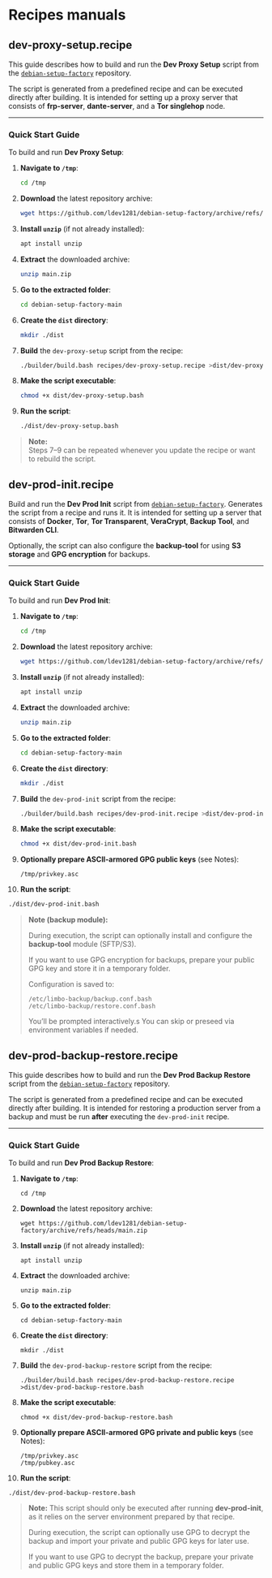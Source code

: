 # Recipes manuals

## dev-proxy-setup.recipe
This guide describes how to build and run the **Dev Proxy Setup** script from the [`debian-setup-factory`](https://github.com/ldev1281/debian-setup-factory) repository.

The script is generated from a predefined recipe and can be executed directly after building.
It is intended for setting up a proxy server that consists of **frp-server**, **dante-server**, and a **Tor singlehop** node.

---

### Quick Start Guide

To build and run **Dev Proxy Setup**:

1. **Navigate to `/tmp`**:
   ```bash
   cd /tmp
   ```

2. **Download** the latest repository archive:
   ```bash
   wget https://github.com/ldev1281/debian-setup-factory/archive/refs/heads/main.zip
   ```

3. **Install `unzip`** (if not already installed):
   ```bash
   apt install unzip
   ```

4. **Extract** the downloaded archive:
   ```bash
   unzip main.zip
   ```

5. **Go to the extracted folder**:
   ```bash
   cd debian-setup-factory-main
   ```

6. **Create the `dist` directory**:
   ```bash
   mkdir ./dist
   ```

7. **Build** the `dev-proxy-setup` script from the recipe:
   ```bash
   ./builder/build.bash recipes/dev-proxy-setup.recipe >dist/dev-proxy-setup.bash
   ```

8. **Make the script executable**:
   ```bash
   chmod +x dist/dev-proxy-setup.bash
   ```

9. **Run the script**:
   ```bash
   ./dist/dev-proxy-setup.bash
   ```

> **Note:**  
> Steps 7–9 can be repeated whenever you update the recipe or want to rebuild the script.


## dev-prod-init.recipe

Build and run the **Dev Prod Init** script from [`debian-setup-factory`](https://github.com/ldev1281/debian-setup-factory).
Generates the script from a recipe and runs it.
It is intended for setting up a server that consists of **Docker**, **Tor**, **Tor Transparent**, **VeraCrypt**, **Backup Tool**, and **Bitwarden CLI**.

Optionally, the script can also configure the **backup-tool**
for using **S3 storage** and **GPG encryption** for backups.


---

### Quick Start Guide

To build and run **Dev Prod Init**:

1. **Navigate to `/tmp`**:
   ```bash
   cd /tmp
   ```

2. **Download** the latest repository archive:
   ```bash
   wget https://github.com/ldev1281/debian-setup-factory/archive/refs/heads/main.zip
   ```

3. **Install `unzip`** (if not already installed):
   ```bash
   apt install unzip
   ```

4. **Extract** the downloaded archive:
   ```bash
   unzip main.zip
   ```

5. **Go to the extracted folder**:
   ```bash
   cd debian-setup-factory-main
   ```

6. **Create the `dist` directory**:
   ```bash
   mkdir ./dist
   ```

7. **Build** the `dev-prod-init` script from the recipe:
   ```bash
   ./builder/build.bash recipes/dev-prod-init.recipe >dist/dev-prod-init.bash
   ```

8. **Make the script executable**:
   ```bash
   chmod +x dist/dev-prod-init.bash
   ```
9. **Optionally prepare ASCII-armored GPG public keys** (see Notes):
   ```
   /tmp/privkey.asc
   ```
10. **Run the script**:
   ```bash
   ./dist/dev-prod-init.bash
   ```

> **Note (backup module):**
>
> During execution, the script can optionally install and configure the **backup-tool** module (SFTP/S3).
>
> If you want to use GPG encryption for backups, prepare your public GPG key and store it in a temporary folder.
>
> Configuration is saved to:
> ```
> /etc/limbo-backup/backup.conf.bash
> /etc/limbo-backup/restore.conf.bash
> ```
>
> You’ll be prompted interactively.s
> You can skip or preseed via environment variables if needed.


## dev-prod-backup-restore.recipe
This guide describes how to build and run the **Dev Prod Backup Restore** script from the [`debian-setup-factory`](https://github.com/ldev1281/debian-setup-factory) repository.

The script is generated from a predefined recipe and can be executed directly after building.
It is intended for restoring a production server from a backup and must be run **after** executing the `dev-prod-init` recipe.

---

### Quick Start Guide

To build and run **Dev Prod Backup Restore**:

1. **Navigate to `/tmp`**:
   ```
   cd /tmp
   ```

2. **Download** the latest repository archive:
   ```
   wget https://github.com/ldev1281/debian-setup-factory/archive/refs/heads/main.zip
   ```

3. **Install `unzip`** (if not already installed):
   ```
   apt install unzip
   ```

4. **Extract** the downloaded archive:
   ```
   unzip main.zip
   ```

5. **Go to the extracted folder**:
   ```
   cd debian-setup-factory-main
   ```

6. **Create the `dist` directory**:
   ```
   mkdir ./dist
   ```

7. **Build** the `dev-prod-backup-restore` script from the recipe:
   ```
   ./builder/build.bash recipes/dev-prod-backup-restore.recipe >dist/dev-prod-backup-restore.bash
   ```

8. **Make the script executable**:
   ```
   chmod +x dist/dev-prod-backup-restore.bash
   ```

9. **Optionally prepare ASCII-armored GPG private and public keys** (see Notes):
   ```
   /tmp/privkey.asc
   /tmp/pubkey.asc
   ```

10. **Run the script**:
   ```
   ./dist/dev-prod-backup-restore.bash
   ```

> **Note:**
> This script should only be executed after running **dev-prod-init**,
> as it relies on the server environment prepared by that recipe.
>
> During execution, the script can optionally use GPG to decrypt the backup
> and import your private and public GPG keys for later use.
>
> If you want to use GPG to decrypt the backup,
> prepare your private and public GPG keys
> and store them in a temporary folder.